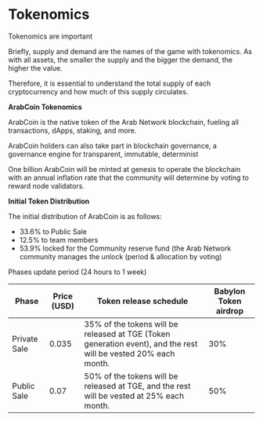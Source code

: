# Tokenomics

Tokenomics are important&#x20;

Briefly, supply and demand are the names of the game with tokenomics. As with all assets, the smaller the supply and the bigger the demand, the higher the value.

Therefore, it is essential to understand the total supply of each cryptocurrency and how much of this supply circulates.

**ArabCoin Tokenomics**

ArabCoin is the native token of the Arab Network blockchain, fueling all transactions, dApps, staking, and more.

ArabCoin holders can also take part in blockchain governance, a governance engine for transparent, immutable, determinist

One billion ArabCoin will be minted at genesis to operate the blockchain with an annual inflation rate that the community will determine by voting to reward node validators.

&#x20;

**Initial Token Distribution**

The initial distribution of ArabCoin is as follows:

* 33.6% to Public Sale
* 12.5% to team members
* 53.9% locked for the Community reserve fund (the Arab Network community manages the unlock (period & allocation by voting)

Phases update period (24 hours to 1 week)



| Phase        | Price (USD) | Token release schedule                                                                                          | Babylon Token airdrop |
| ------------ | ----------- | --------------------------------------------------------------------------------------------------------------- | --------------------- |
| Private Sale | 0.035       | 35% of the tokens will be released at TGE (Token generation event), and the rest will be vested 20% each month. | 30%                   |
| Public Sale  | 0.07        | 50% of the tokens will be released at TGE, and the rest will be vested at 25% each month.                       | 50%                   |
